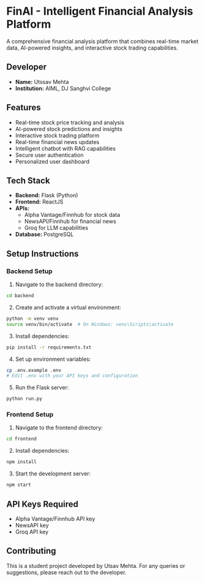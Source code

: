 # FinAI - Intelligent Financial Analysis Platform

A comprehensive financial analysis platform that combines real-time market data, AI-powered insights, and interactive stock trading capabilities.

## Developer
- **Name:** Utssav Mehta
- **Institution:** AIML, DJ Sanghvi College

## Features
- Real-time stock price tracking and analysis
- AI-powered stock predictions and insights
- Interactive stock trading platform
- Real-time financial news updates
- Intelligent chatbot with RAG capabilities
- Secure user authentication
- Personalized user dashboard

## Tech Stack
- **Backend:** Flask (Python)
- **Frontend:** ReactJS
- **APIs:** 
  - Alpha Vantage/Finnhub for stock data
  - NewsAPI/Finnhub for financial news
  - Groq for LLM capabilities
- **Database:** PostgreSQL

## Setup Instructions

### Backend Setup
1. Navigate to the backend directory:
```bash
cd backend
```

2. Create and activate a virtual environment:
```bash
python -m venv venv
source venv/bin/activate  # On Windows: venv\Scripts\activate
```

3. Install dependencies:
```bash
pip install -r requirements.txt
```

4. Set up environment variables:
```bash
cp .env.example .env
# Edit .env with your API keys and configuration
```

5. Run the Flask server:
```bash
python run.py
```

### Frontend Setup
1. Navigate to the frontend directory:
```bash
cd frontend
```

2. Install dependencies:
```bash
npm install
```

3. Start the development server:
```bash
npm start
```

## API Keys Required
- Alpha Vantage/Finnhub API key
- NewsAPI key
- Groq API key

## Contributing
This is a student project developed by Utsav Mehta. For any queries or suggestions, please reach out to the developer.
